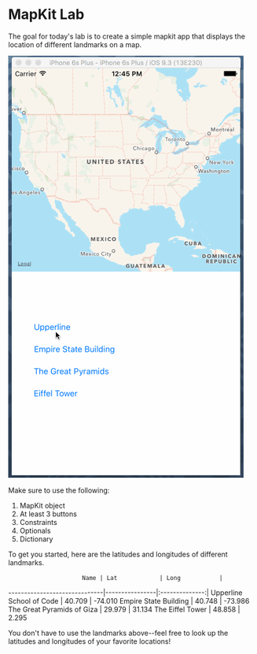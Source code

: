 # MapKit Lab

The goal for today's lab is to create a simple mapkit app that displays the location of different landmarks on a map.

![map-gif](MapKitLab.gif)

Make sure to use the following:
1. MapKit object
2. At least 3 buttons
3. Constraints
4. Optionals
5. Dictionary

To get you started, here are the latitudes and longitudes of different landmarks.

                         Name | Lat            | Long           |
------------------------------|----------------|:--------------:|
 Upperline School of Code     |  40.709        | -74.010
 Empire State Building        |  40.748        | -73.986
 The Great Pyramids of Giza   |  29.979        | 31.134
 The Eiffel Tower             |  48.858        | 2.295


 You don't have to use the landmarks above--feel free to look up the latitudes and longitudes of your favorite locations! 